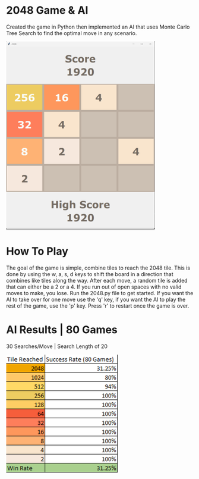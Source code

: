 # 2048 Game & AI
Created the game in Python then implemented an AI that uses Monte Carlo Tree Search to find the optimal move in any scenario.


<img src="assests/Screenshot 2023-07-11 143239.png" width="400">


# How To Play
The goal of the game is simple, combine tiles to reach the 2048 tile. This is done by using the w, a, s, d keys to shift the board in a direction that combines like tiles along the way. After each move, a random tile is added that can either be a 2 or a 4. 
If you run out of open spaces with no valid moves to make, you lose. Run the 2048.py file to get started. If you want the AI to take over for one move use the 'q' key, if you want the AI to play the rest of the game, use the 'p' key.
Press 'r' to restart once the game is over. 

# AI Results | 80 Games
30 Searches/Move | Search Length of 20

<img src="assests/Screenshot 2023-07-11 144541.png" width="300">


